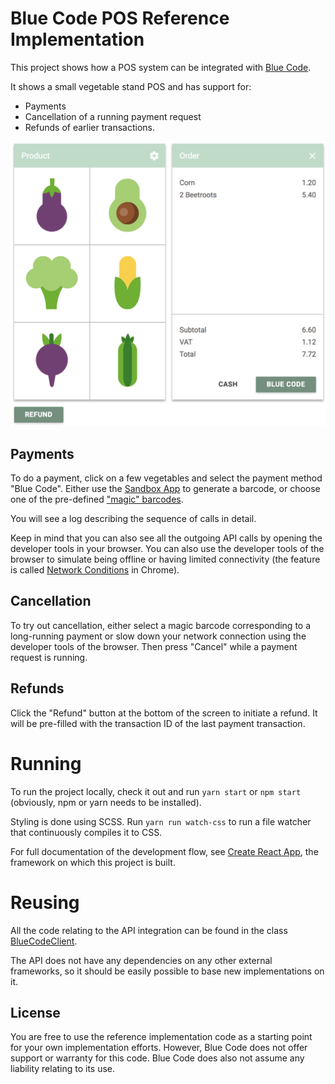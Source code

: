 
# Blue Code POS Reference Implementation

This project shows how a POS system can be integrated with [Blue Code](http://bluecode.com/).

It shows a small vegetable stand POS and has support for:

  * Payments
  * Cancellation of a running payment request
  * Refunds of earlier transactions.

![Screenshot](public/img/screenshot.png "Screenshot")


## Payments

To do a payment, click on a few vegetables and select the payment method "Blue Code". 
Either use the [Sandbox App](https://bluecodepayment.readme.io/v4/docs/getting-started-1#section-sandbox-app) 
to generate a barcode, or choose one of the pre-defined ["magic" barcodes](https://bluecodepayment.readme.io/v4/docs/getting-started-1#section-magic-barcodes).

You will see a log describing the sequence of calls in detail.

Keep in mind that you can also see all the outgoing API calls by opening the developer tools in your browser.
You can also use the developer tools of the browser to simulate being offline or having limited connectivity
(the feature is called [Network Conditions](https://developers.google.com/web/tools/chrome-devtools/network-performance/network-conditions) in Chrome).

## Cancellation

To try out cancellation, either select a magic barcode corresponding to a long-running payment or slow down your
network connection using the developer tools of the browser. Then press "Cancel" while a payment request is running.

## Refunds

Click the "Refund" button at the bottom of the screen to initiate a refund. It will be pre-filled with the transaction
ID of the last payment transaction.

# Running

To run the project locally, check it out and run `yarn start` or `npm start` (obviously, npm or yarn needs to be installed). 

Styling is done using SCSS. Run `yarn run watch-css` to run a file watcher that continuously compiles it to CSS.

For full documentation of the development flow, see [Create React App](https://github.com/facebook/create-react-app), the framework on which this project is built.

# Reusing

All the code relating to the API integration can be found in the class [BlueCodeClient](https://github.com/bluecodecom/pos-example/blob/master/src/BlueCodeClient.js). 

The API does not have any dependencies on any other external frameworks, so it should be easily possible to base new implementations on it.

## License

You are free to use the reference implementation code as a starting point for your own implementation efforts. However, Blue Code does not offer support or warranty for this code. Blue Code does also not assume any liability relating to its use.